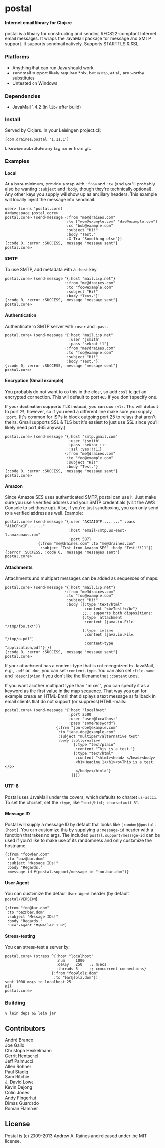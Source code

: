postal
=======

#### Internet email library for Clojure

postal is a library for constructing and sending RFC822-compliant
Internet email messages.  It wraps the JavaMail package for message
and SMTP support.  It supports sendmail natively.  Supports STARTTLS &
SSL.

### Platforms

* Anything that can run Java should work
* sendmail support likely requires *nix, but `msmtp`, et al., are worthy substitutes
* Untested on Windows

### Dependencies

* JavaMail 1.4.2 (in `lib/` after build)

### Install

Served by Clojars.  In your Leiningen project.clj:

    [com.draines/postal "1.11.1"]

Likewise substitute any tag name from git.

### Examples

#### Local

At a bare minimum, provide a map with `:from` and `:to` (and you'll
probably also be wanting `:subject` and `:body`, though they're
technically optional).  Any other keys you supply will show up as
ancillary headers.  This example will locally inject the message into
sendmail.

    user> (in-ns 'postal.core)
    #<Namespace postal.core>
    postal.core> (send-message {:from "me@draines.com"
                                :to ["mom@example.com" "dad@example.com"]
                                :cc "bob@example.com"
                                :subject "Hi!"
                                :body "Test."
                                :X-Tra "Something else"})
    {:code 0, :error :SUCCESS, :message "message sent"}
    postal.core>

#### SMTP

To use SMTP, add metadata with a `:host` key.

    postal.core> (send-message ^{:host "mail.isp.net"}
                               {:from "me@draines.com"
                                :to "foo@example.com"
                                :subject "Hi!"
                                :body "Test."})
    {:code 0, :error :SUCCESS, :message "message sent"}
    postal.core>

#### Authentication

Authenticate to SMTP server with `:user` and `:pass`.

    postal.core> (send-message ^{:host "mail.isp.net"
                                 :user "jsmith"
                                 :pass "sekrat!!1"}
                               {:from "me@draines.com"
                                :to "foo@example.com"
                                :subject "Hi!"
                                :body "Test."})
    {:code 0, :error :SUCCESS, :message "message sent"}
    postal.core>

#### Encryption (Gmail example)

You probably do not want to do this in the clear, so add `:ssl` to get
an encrypted connection.  This will default to port `465` if you don't
specify one.

If your destination supports TLS instead, you can use `:tls`.  This
will default to port `25`, however, so if you need a different one
make sure you supply `:port`.  (It's common for ISPs to block outgoing
port 25 to relays that aren't theirs.  Gmail supports SSL & TLS but
it's easiest to just use SSL since you'll likely need port 465
anyway.)

    postal.core> (send-message ^{:host "smtp.gmail.com"
                                 :user "jsmith"
                                 :pass "sekrat!!1"
                                 :ssl :yes!!!11}
                               {:from "me@draines.com"
                                :to "foo@example.com"
                                :subject "Hi!"
                                :body "Test."})
    {:code 0, :error :SUCCESS, :message "message sent"}
    postal.core>

#### Amazon

Since Amazon SES uses authenticated SMTP, postal can use it.  Just
make sure you use a verified address and your SMTP credentials (visit
the AWS Console to set those up).  Also, if you're just sandboxing,
you can only send *to* a verified address as well.  Example:

    postal.core> (send-message ^{:user "AKIAIDTP........" :pass "AikCFhx1P......."
                                 :host "email-smtp.us-east-1.amazonaws.com"
                                 :port 587}
                   {:from "me@draines.com" :to "me@draines.com"
                    :subject "Test from Amazon SES" :body "Test!!!11"})
    {:error :SUCCESS, :code 0, :message "messages sent"}
    postal.core>

#### Attachments

Attachments and multipart messages can be added as sequences of maps:

    postal.core> (send-message ^{:host "mail.isp.net"}
                               {:from "me@draines.com"
                                :to "foo@example.com"
                                :subject "Hi!"
                                :body [{:type "text/html"
                                        :content "<b>Test!</b>"}
                                       ;;;; supports both dispositions:
                                       {:type :attachment
                                        :content (java.io.File. "/tmp/foo.txt")}
                                       {:type :inline
                                        :content (java.io.File. "/tmp/a.pdf")
                                        :content-type "application/pdf"}]})
    {:code 0, :error :SUCCESS, :message "message sent"}
    postal.core>

If your attachment has a content-type that is not recognized by
JavaMail, e.g., `.pdf` or `.doc`, you can set `:content-type`.  You
can also set `:file-name` and `:description` if you don't like the
filename that `:content` uses.

If you want another multipart type than "mixed", you can specify it as a keyword
as the first value in the map sequence. That way you can for example create an
HTML-Email that displays a text message as fallback in email clients that do not
support (or suppress) HTML-mails:

    postal.core> (send-message ^{:host "localhost"
                                 :port 2500
                                 :user "user@localhost"
                                 :pass "somePassword"}
                           {:from "jon-doe@example.com"
                            :to "jane-doe@example.com"
                            :subject "multipart/alternative test"
                            :body [:alternative
                                   {:type "text/plain"
                                    :content "This is a test."}
                                   {:type "text/html"
                                    :content "<html><head> </head><body>
                                    <h1>Heading 1</h1><p>This is a test.</p>
                                    </body></html>"}
                                  ]}))

#### UTF-8

Postal uses JavaMail under the covers, which defaults to charset
`us-ascii`. To set the charset, set the `:type`, like `"text/html; charset=utf-8"`.

#### Message ID

Postal will supply a message ID by default that looks like
`[random]@postal.[host]`.  You can customize this by supplying a
`:message-id` header with a function that takes no args.  The included
`postal.support/message-id` can be used if you'd like to make use of
its randomness and only customize the hostname.

    {:from "foo@bar.dom"
     :to "baz@bar.dom"
     :subject "Message IDs!"
     :body "Regards."
     :message-id #(postal.support/message-id "foo.bar.dom")}

#### User Agent

You can customize the default `User-Agent` header (by default
`postal/VERSION`).

    {:from "foo@bar.dom"
     :to "baz@bar.dom"
     :subject "Message IDs!"
     :body "Regards."
     :user-agent "MyMailer 1.0"}


#### Stress-testing

You can stress-test a server by:

    postal.core> (stress ^{:host "localhost"
                           :num     1000
                           :delay   250   ;; msecs
                           :threads 5     ;; concurrent connections}
                         {:from "foo@lolz.dom"
                          :to "bar@lolz.dom"})
    sent 1000 msgs to localhost:25
    nil
    postal.core>

### Building

    % lein deps && lein jar

## Contributors

André Branco      
Joe Gallo      
Christoph Henkelmann       
Gerrit Hentschel        
Jeff Palmucci         
Allen Rohner      
Paul Stadig       
Sam Ritchie      
J. David Lowe     
Kevin Dejong    
Colin Jones     
Andy Fingerhut     
Dimas Guardado       
Roman Flammer          

## License

Postal is (c) 2009-2013 Andrew A. Raines and released under the MIT license.
